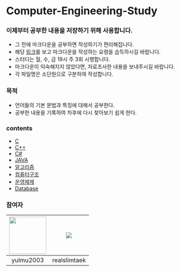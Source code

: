 # Computer-Engineering-Study


### 이제부터 공부한 내용을 저장하기 위해 사용합니다.
- 그 전에 마크다운을 공부하면 작성하기가 편리해집니다.
- 해당 [링크](https://www.heropy.dev/p/B74sNE)를 보고 마크다운을 작성하는 요령을 습득하시길 바랍니다.
- 스터디는 월, 수, 금 19시 주 3회 시행합니다.
- 마크다운이 익숙해지지 않았다면, 자료조사한 내용을 보내주시길 바랍니다.
- 각 파일명은 소단원으로 구분하여 작성합니다.


### 목적
- 언어들의 기본 문법과 특징에 대해서 공부한다.
- 공부한 내용을 기록하여 차후에 다시 찾아보기 쉽게 한다.

### contents
- [C](https://github.com/yulmu2003/Computer-Engineering-Study/tree/main/C)
- [C++](https://github.com/yulmu2003/Computer-Engineering-Study/tree/main/C++)
- [C#](https://github.com/yulmu2003/Computer-Engineering-Study/tree/main/C#)
- [JAVA](https://github.com/yulmu2003/Computer-Engineering-Study/tree/main/Java)
- [알고리즘](https://github.com/yulmu2003/Computer-Engineering-Study/tree/main/Algorithm)
- [컴퓨터구조](https://github.com/yulmu2003/Computer-Engineering-Study/tree/main/ComputerArchitecture)
- [운영체제](https://github.com/yulmu2003/Computer-Engineering-Study/tree/main/OS)
- [Database](https://github.com/yulmu2003/Computer-Engineering-Study/tree/main/Database)


### 참여자

|[<img src = "https://www.github.com/yulmu2003.png" width = 100px, height = 100px>](https://github.com/yulmu2003)|[![](https://github.com/realslimtaek.png?width=200px)](https://github.com/realslimtaek) |
|:---:|:---:|
|yulmu2003|realslimtaek|
